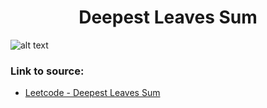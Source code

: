 <h1 align="center">Deepest Leaves Sum</h1>

![alt text](https://images2.imgbox.com/60/17/KBEHzEU1_o.png?raw=true)

### Link to source: 
- <a href="https://leetcode.com/problems/deepest-leaves-sum/">Leetcode - Deepest Leaves Sum</a>

